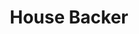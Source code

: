 --- 
title: "House Backer"
publishdate: "2019-6-10T16:48:46+02:00"
src: "https://365manga.net/manga/house-backer"
image: "https://data.365manga.net/images/thumbnails/16115-house-backer.jpg"
description: "Azumi met new arrogant housekeeper, Wakui who is tougher than any maids he has ever met!"
---
